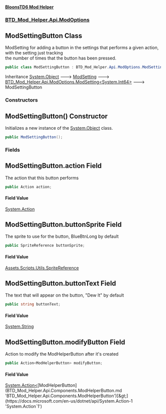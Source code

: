 #### [BloonsTD6 Mod Helper](README.md 'README')
### [BTD_Mod_Helper.Api.ModOptions](README.md#BTD_Mod_Helper.Api.ModOptions 'BTD_Mod_Helper.Api.ModOptions')

## ModSettingButton Class

ModSetting for adding a button in the settings that performs a given action, with the setting just tracking  
the number of times that the button has been pressed.

```csharp
public class ModSettingButton : BTD_Mod_Helper.Api.ModOptions.ModSetting<long>
```

Inheritance [System.Object](https://docs.microsoft.com/en-us/dotnet/api/System.Object 'System.Object') &#129106; [ModSetting](BTD_Mod_Helper.Api.ModOptions.ModSetting.md 'BTD_Mod_Helper.Api.ModOptions.ModSetting') &#129106; [BTD_Mod_Helper.Api.ModOptions.ModSetting&lt;](BTD_Mod_Helper.Api.ModOptions.ModSetting_T_.md 'BTD_Mod_Helper.Api.ModOptions.ModSetting<T>')[System.Int64](https://docs.microsoft.com/en-us/dotnet/api/System.Int64 'System.Int64')[&gt;](BTD_Mod_Helper.Api.ModOptions.ModSetting_T_.md 'BTD_Mod_Helper.Api.ModOptions.ModSetting<T>') &#129106; ModSettingButton
### Constructors

<a name='BTD_Mod_Helper.Api.ModOptions.ModSettingButton.ModSettingButton()'></a>

## ModSettingButton() Constructor

Initializes a new instance of the [System.Object](https://docs.microsoft.com/en-us/dotnet/api/System.Object 'System.Object') class.

```csharp
public ModSettingButton();
```
### Fields

<a name='BTD_Mod_Helper.Api.ModOptions.ModSettingButton.action'></a>

## ModSettingButton.action Field

The action that this button performs

```csharp
public Action action;
```

#### Field Value
[System.Action](https://docs.microsoft.com/en-us/dotnet/api/System.Action 'System.Action')

<a name='BTD_Mod_Helper.Api.ModOptions.ModSettingButton.buttonSprite'></a>

## ModSettingButton.buttonSprite Field

The sprite to use for the button, BlueBtnLong by default

```csharp
public SpriteReference buttonSprite;
```

#### Field Value
[Assets.Scripts.Utils.SpriteReference](https://docs.microsoft.com/en-us/dotnet/api/Assets.Scripts.Utils.SpriteReference 'Assets.Scripts.Utils.SpriteReference')

<a name='BTD_Mod_Helper.Api.ModOptions.ModSettingButton.buttonText'></a>

## ModSettingButton.buttonText Field

The text that will appear on the button, "Dew It" by default

```csharp
public string buttonText;
```

#### Field Value
[System.String](https://docs.microsoft.com/en-us/dotnet/api/System.String 'System.String')

<a name='BTD_Mod_Helper.Api.ModOptions.ModSettingButton.modifyButton'></a>

## ModSettingButton.modifyButton Field

Action to modify the ModHelperButton after it's created

```csharp
public Action<ModHelperButton> modifyButton;
```

#### Field Value
[System.Action&lt;](https://docs.microsoft.com/en-us/dotnet/api/System.Action-1 'System.Action`1')[ModHelperButton](BTD_Mod_Helper.Api.Components.ModHelperButton.md 'BTD_Mod_Helper.Api.Components.ModHelperButton')[&gt;](https://docs.microsoft.com/en-us/dotnet/api/System.Action-1 'System.Action`1')
